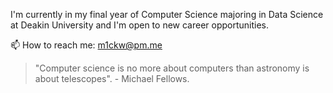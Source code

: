 
I'm currently in my final year of Computer Science majoring in Data Science at Deakin University and I'm open to new career opportunities.<br>

📫 How to reach me: m1ckw@pm.me
 

<blockquote>"Computer science is no more about computers than astronomy is about telescopes". - Michael Fellows.
</blockquote> 

<!---
m1ckw/m1ckw is a ✨ special ✨ repository because its `README.md` (this file) appears on your GitHub profile.
You can click the Preview link to take a look at your changes.
--->
